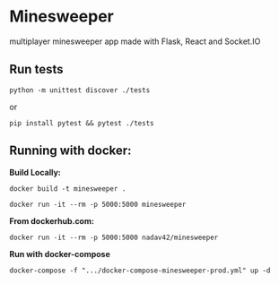 # Minesweeper
multiplayer minesweeper app made with Flask, React and Socket.IO

## Run tests
`python -m unittest discover ./tests`

or

`pip install pytest && pytest ./tests`

## Running with docker:
**Build Locally:**

`docker build -t minesweeper .`

`docker run -it --rm -p 5000:5000 minesweeper`

**From dockerhub.com:**

`docker run -it --rm -p 5000:5000 nadav42/minesweeper`

**Run with docker-compose**

`docker-compose -f ".../docker-compose-minesweeper-prod.yml" up -d`